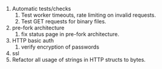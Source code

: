 1. Automatic tests/checks
    1. Test worker timeouts, rate limiting on invalid requests.
    2. Test GET requests for binary files.
2. pre-fork architecture
    1. fix status page in pre-fork architecture.
3. HTTP basic auth
    1. verify encryption of passwords
4. ssl
5. Refactor all usage of strings in HTTP structs to bytes.